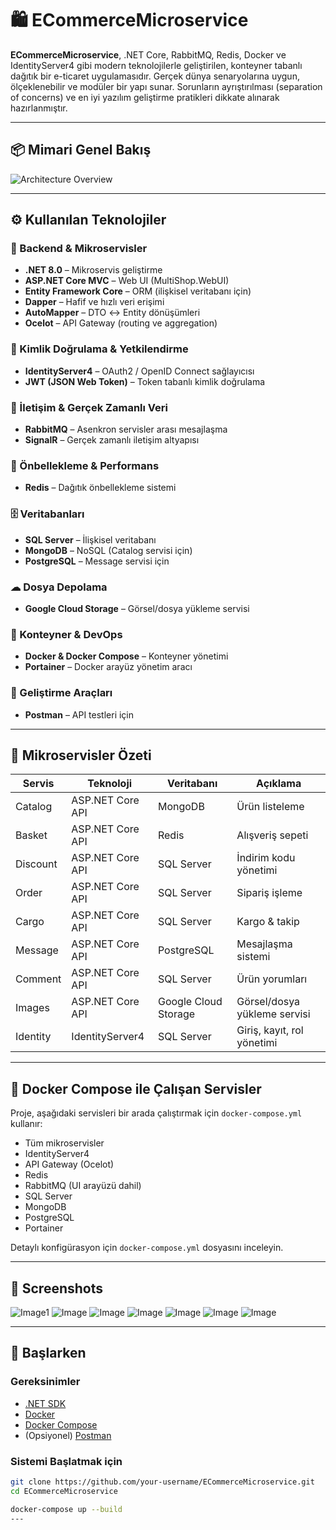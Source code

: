 # 🛍 ECommerceMicroservice

**ECommerceMicroservice**, .NET Core, RabbitMQ, Redis, Docker ve IdentityServer4 gibi modern teknolojilerle geliştirilen, konteyner tabanlı dağıtık bir e-ticaret uygulamasıdır. Gerçek dünya senaryolarına uygun, ölçeklenebilir ve modüler bir yapı sunar. Sorunların ayrıştırılması (separation of concerns) ve en iyi yazılım geliştirme pratikleri dikkate alınarak hazırlanmıştır.

---

## 📦 Mimari Genel Bakış

![Architecture Overview](https://github.com/user-attachments/assets/acad5058-efd3-48ee-8e27-ec107b06a252)

---

## ⚙ Kullanılan Teknolojiler

### 🧱 Backend & Mikroservisler
- **.NET 8.0** – Mikroservis geliştirme
- **ASP.NET Core MVC** – Web UI (MultiShop.WebUI)
- **Entity Framework Core** – ORM (ilişkisel veritabanı için)
- **Dapper** – Hafif ve hızlı veri erişimi
- **AutoMapper** – DTO ↔ Entity dönüşümleri
- **Ocelot** – API Gateway (routing ve aggregation)

### 🔐 Kimlik Doğrulama & Yetkilendirme
- **IdentityServer4** – OAuth2 / OpenID Connect sağlayıcısı
- **JWT (JSON Web Token)** – Token tabanlı kimlik doğrulama

### 🧵 İletişim & Gerçek Zamanlı Veri
- **RabbitMQ** – Asenkron servisler arası mesajlaşma
- **SignalR** – Gerçek zamanlı iletişim altyapısı

### 🧠 Önbellekleme & Performans
- **Redis** – Dağıtık önbellekleme sistemi

### 🗄 Veritabanları
- **SQL Server** – İlişkisel veritabanı
- **MongoDB** – NoSQL (Catalog servisi için)
- **PostgreSQL** – Message servisi için

### ☁ Dosya Depolama
- **Google Cloud Storage** – Görsel/dosya yükleme servisi

### 🐳 Konteyner & DevOps
- **Docker & Docker Compose** – Konteyner yönetimi
- **Portainer** – Docker arayüz yönetim aracı

### 🧪 Geliştirme Araçları
- **Postman** – API testleri için

---

## 🧩 Mikroservisler Özeti

| Servis    | Teknoloji           | Veritabanı            | Açıklama                        |
|-----------|---------------------|------------------------|---------------------------------|
| Catalog   | ASP.NET Core API    | MongoDB                | Ürün listeleme                  |
| Basket    | ASP.NET Core API    | Redis                  | Alışveriş sepeti                |
| Discount  | ASP.NET Core API    | SQL Server             | İndirim kodu yönetimi          |
| Order     | ASP.NET Core API    | SQL Server             | Sipariş işleme                  |
| Cargo     | ASP.NET Core API    | SQL Server             | Kargo & takip                   |
| Message   | ASP.NET Core API    | PostgreSQL             | Mesajlaşma sistemi              |
| Comment   | ASP.NET Core API    | SQL Server             | Ürün yorumları                  |
| Images    | ASP.NET Core API    | Google Cloud Storage   | Görsel/dosya yükleme servisi    |
| Identity  | IdentityServer4     | SQL Server             | Giriş, kayıt, rol yönetimi      |

---

## 🐳 Docker Compose ile Çalışan Servisler

Proje, aşağıdaki servisleri bir arada çalıştırmak için `docker-compose.yml` kullanır:

- Tüm mikroservisler
- IdentityServer4
- API Gateway (Ocelot)
- Redis
- RabbitMQ (UI arayüzü dahil)
- SQL Server
- MongoDB
- PostgreSQL
- Portainer

Detaylı konfigürasyon için `docker-compose.yml` dosyasını inceleyin.

---



## 📸 Screenshots
![Image1](https://github.com/user-attachments/assets/cf75a300-a221-4746-afb9-99338bec1b4e)
![Image](https://github.com/user-attachments/assets/197d13d9-1166-42e0-b26f-22862dbb40db)
![Image](https://github.com/user-attachments/assets/c65a66ad-f720-4f4d-b6d6-a0461c4036a9)
![Image](https://github.com/user-attachments/assets/a0d0a2bb-a843-424a-a5f3-1d93df0ed790)
![Image](https://github.com/user-attachments/assets/d08ce291-db8b-4b81-b1f1-44c2717724c0)
![Image](https://github.com/user-attachments/assets/4f242297-a504-4cf3-9f84-c77d1814c592)
![Image](https://github.com/user-attachments/assets/07672fea-7fee-4622-bebe-cf7c7ef9ea13)

---

## 🚀 Başlarken

### Gereksinimler

- [.NET SDK](https://dotnet.microsoft.com/en-us/download)
- [Docker](https://www.docker.com/)
- [Docker Compose](https://docs.docker.com/compose/)
- (Opsiyonel) [Postman](https://www.postman.com/)

### Sistemi Başlatmak için

```bash
git clone https://github.com/your-username/ECommerceMicroservice.git
cd ECommerceMicroservice

docker-compose up --build
---
